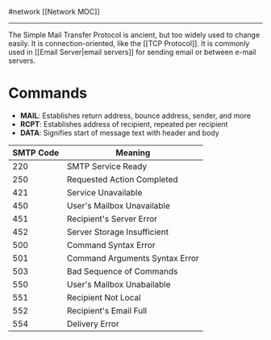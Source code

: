 #network 
[[Network MOC]]
- - -

The Simple Mail Transfer Protocol is ancient, but too widely used to change easily. It is connection-oriented, like the [[TCP Protocol]]. It is commonly used in [[Email Server|email servers]] for sending email or between e-mail servers.

# Commands

- **MAIL**: Establishes return address, bounce address, sender, and more
- **RCPT**: Establishes address of recipient, repeated per recipient
- **DATA**: Signifies start of message text with header and body

| SMTP Code | Meaning                        |
| --------- | ------------------------------ |
| 220       | SMTP Service Ready             |
| 250       | Requested Action Completed     |
| 421       | Service Unavailable            |
| 450       | User's Mailbox Unavailable     |
| 451       | Recipient's Server Error       |
| 452       | Server Storage Insufficient    |
| 500       | Command Syntax Error           |
| 501       | Command Arguments Syntax Error |
| 503       | Bad Sequence of Commands       |
| 550       | User's Mailbox Unabailable     |
| 551       | Recipient Not Local            |
| 552       | Recipient's Email Full         |
| 554       | Delivery Error                 |
